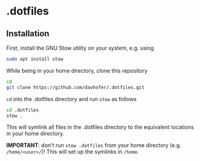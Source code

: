 # .dotfiles

## Installation

First, install the GNU Stow utility on your system, e.g. using 
```bash
sudo apt install stow
```

While being in your home directory, clone this repository
```bash 
cd
git clone https://github.com/davhofer/.dotfiles.git
```

`cd` into the .dotfiles directory and run `stow` as follows
```bash
cd .dotfiles 
stow .
```
This will symlink all files in the .dotfiles directory to the equivalent locations in your home directory.

**IMPORTANT**: don't run `stow .dotfiles` from your home directory (e.g. `/home/<user>/`)! This will set up the symlinks in `/home`.


